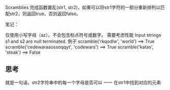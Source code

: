 Scramblies
完成函数置乱(str1, str2)，如果可以将str1字符的一部分重新排列以匹配str2，则返回true，否则返回false。

笔记：

仅使用小写字母（az）。不会包含标点符号或数字。
需要考虑性能
Input strings s1 and s2 are null terminated.
例子
scramble('rkqodlw', 'world') ==> True
scramble('cedewaraaossoqqyt', 'codewars') ==> True
scramble('katas', 'steak') ==> False

## 思考
就是一句话，str2字符串中的每一个字母是否可以 一一  在str1中找到对应的元素
